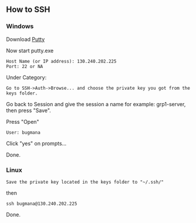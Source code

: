 ## How to SSH


### Windows


Download [Putty](https://www.chiark.greenend.org.uk/~sgtatham/putty/latest.html)


Now start putty.exe

```
Host Name (or IP address): 130.240.202.225
Port: 22 or NA
```
Under Category:

```
Go to SSH->Auth->Browse... and choose the private key you got from the keys folder. 
```

Go back to Session and give the session a name for example: grp1-server, then press "Save".


Press "Open"

```
User: bugmana
```

Click "yes" on prompts...


Done.


### Linux

```
Save the private key located in the keys folder to "~/.ssh/"
```

then

```
ssh bugmana@130.240.202.225
```


Done.

